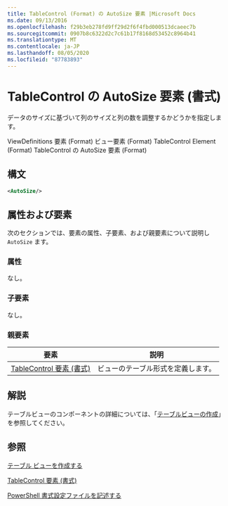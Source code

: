 ```yaml
---
title: TableControl (Format) の AutoSize 要素 |Microsoft Docs
ms.date: 09/13/2016
ms.openlocfilehash: f29b3eb278fd9ff29d2f6f4fbd000513dcaeec7b
ms.sourcegitcommit: 0907b8c6322d2c7c61b17f8168d53452c8964b41
ms.translationtype: MT
ms.contentlocale: ja-JP
ms.lasthandoff: 08/05/2020
ms.locfileid: "87783893"
---
```

# <a name="autosize-element-for-tablecontrol-format"></a>TableControl の AutoSize 要素 (書式)

データのサイズに基づいて列のサイズと列の数を調整するかどうかを指定します。

ViewDefinitions 要素 (Format) ビュー要素 (Format) TableControl Element (Format) TableControl の AutoSize 要素 (Format)

## <a name="syntax"></a>構文

```xml
<AutoSize/>
```

## <a name="attributes-and-elements"></a>属性および要素

次のセクションでは、要素の属性、子要素、および親要素について説明し `AutoSize` ます。

### <a name="attributes"></a>属性

なし。

### <a name="child-elements"></a>子要素

なし。

### <a name="parent-elements"></a>親要素

|要素|説明|
|-------------|-----------------|
|[TableControl 要素 (書式)](./tablecontrol-element-format.md)|ビューのテーブル形式を定義します。|

## <a name="remarks"></a>解説

テーブルビューのコンポーネントの詳細については、「[テーブルビューの作成](./creating-a-table-view.md)」を参照してください。

## <a name="see-also"></a>参照

[テーブル ビューを作成する](./creating-a-table-view.md)

[TableControl 要素 (書式)](./tablecontrol-element-format.md)

[PowerShell 書式設定ファイルを記述する](./writing-a-powershell-formatting-file.md)
